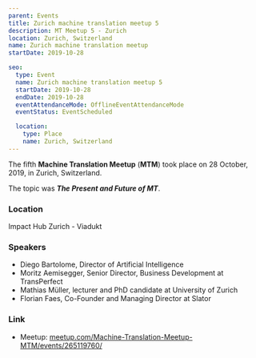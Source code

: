 ```yaml
---
parent: Events
title: Zurich machine translation meetup 5
description: MT Meetup 5 - Zurich
location: Zurich, Switzerland
name: Zurich machine translation meetup
startDate: 2019-10-28

seo:
  type: Event
  name: Zurich machine translation meetup 5
  startDate: 2019-10-28
  endDate: 2019-10-28
  eventAttendanceMode: OfflineEventAttendanceMode
  eventStatus: EventScheduled

  location:
    type: Place
    name: Zurich, Switzerland
---
```


The fifth **Machine Translation Meetup** (**MTM**) took place on 28 October, 2019, in Zurich, Switzerland.

The topic was ***The Present and Future of MT***.

### Location

Impact Hub Zurich - Viadukt

### Speakers

- Diego Bartolome, Director of Artificial Intelligence
- Moritz Aemisegger, Senior Director, Business Development at TransPerfect
- Mathias Müller, lecturer and PhD candidate at University of Zurich
- Florian Faes, Co-Founder and Managing Director at Slator

### Link

- Meetup: [meetup.com/Machine-Translation-Meetup-MTM/events/265119760/](https://www.meetup.com/Machine-Translation-Meetup-MTM/events/265119760/)
